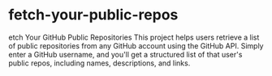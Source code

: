 # fetch-your-public-repos
etch Your GitHub Public Repositories This project helps users retrieve a list of public repositories from any GitHub account using the GitHub API. Simply enter a GitHub username, and you'll get a structured list of that user's public repos, including names, descriptions, and links.

